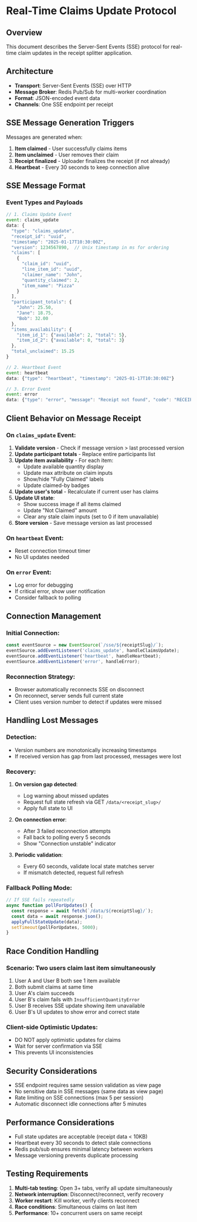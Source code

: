 # Real-Time Claims Update Protocol

## Overview
This document describes the Server-Sent Events (SSE) protocol for real-time claim updates in the receipt splitter application.

## Architecture
- **Transport**: Server-Sent Events (SSE) over HTTP
- **Message Broker**: Redis Pub/Sub for multi-worker coordination
- **Format**: JSON-encoded event data
- **Channels**: One SSE endpoint per receipt

## SSE Message Generation Triggers

Messages are generated when:
1. **Item claimed** - User successfully claims items
2. **Item unclaimed** - User removes their claim
3. **Receipt finalized** - Uploader finalizes the receipt (if not already)
4. **Heartbeat** - Every 30 seconds to keep connection alive

## SSE Message Format

### Event Types and Payloads

```javascript
// 1. Claims Update Event
event: claims_update
data: {
  "type": "claims_update",
  "receipt_id": "uuid",
  "timestamp": "2025-01-17T10:30:00Z",
  "version": 1234567890,  // Unix timestamp in ms for ordering
  "claims": [
    {
      "claim_id": "uuid",
      "line_item_id": "uuid", 
      "claimer_name": "John",
      "quantity_claimed": 2,
      "item_name": "Pizza"
    }
  ],
  "participant_totals": {
    "John": 25.50,
    "Jane": 18.75,
    "Bob": 32.00
  },
  "items_availability": {
    "item_id_1": {"available": 2, "total": 5},
    "item_id_2": {"available": 0, "total": 3}
  },
  "total_unclaimed": 15.25
}

// 2. Heartbeat Event
event: heartbeat
data: {"type": "heartbeat", "timestamp": "2025-01-17T10:30:00Z"}

// 3. Error Event
event: error
data: {"type": "error", "message": "Receipt not found", "code": "RECEIPT_404"}
```

## Client Behavior on Message Receipt

### On `claims_update` Event:
1. **Validate version** - Check if message version > last processed version
2. **Update participant totals** - Replace entire participants list
3. **Update item availability** - For each item:
   - Update available quantity display
   - Update max attribute on claim inputs
   - Show/hide "Fully Claimed" labels
   - Update claimed-by badges
4. **Update user's total** - Recalculate if current user has claims
5. **Update UI state**:
   - Show success image if all items claimed
   - Update "Not Claimed" amount
   - Clear any stale claim inputs (set to 0 if item unavailable)
6. **Store version** - Save message version as last processed

### On `heartbeat` Event:
- Reset connection timeout timer
- No UI updates needed

### On `error` Event:
- Log error for debugging
- If critical error, show user notification
- Consider fallback to polling

## Connection Management

### Initial Connection:
```javascript
const eventSource = new EventSource(`/sse/${receiptSlug}/`);
eventSource.addEventListener('claims_update', handleClaimsUpdate);
eventSource.addEventListener('heartbeat', handleHeartbeat);
eventSource.addEventListener('error', handleError);
```

### Reconnection Strategy:
- Browser automatically reconnects SSE on disconnect
- On reconnect, server sends full current state
- Client uses version number to detect if updates were missed

## Handling Lost Messages

### Detection:
- Version numbers are monotonically increasing timestamps
- If received version has gap from last processed, messages were lost

### Recovery:
1. **On version gap detected**:
   - Log warning about missed updates
   - Request full state refresh via GET `/data/<receipt_slug>/`
   - Apply full state to UI

2. **On connection error**:
   - After 3 failed reconnection attempts
   - Fall back to polling every 5 seconds
   - Show "Connection unstable" indicator

3. **Periodic validation**:
   - Every 60 seconds, validate local state matches server
   - If mismatch detected, request full refresh

### Fallback Polling Mode:
```javascript
// If SSE fails repeatedly
async function pollForUpdates() {
  const response = await fetch(`/data/${receiptSlug}/`);
  const data = await response.json();
  applyFullStateUpdate(data);
  setTimeout(pollForUpdates, 5000);
}
```

## Race Condition Handling

### Scenario: Two users claim last item simultaneously
1. User A and User B both see 1 item available
2. Both submit claims at same time
3. User A's claim succeeds
4. User B's claim fails with `InsufficientQuantityError`
5. User B receives SSE update showing item unavailable
6. User B's UI updates to show error and correct state

### Client-side Optimistic Updates:
- DO NOT apply optimistic updates for claims
- Wait for server confirmation via SSE
- This prevents UI inconsistencies

## Security Considerations

- SSE endpoint requires same session validation as view page
- No sensitive data in SSE messages (same data as view page)
- Rate limiting on SSE connections (max 5 per session)
- Automatic disconnect idle connections after 5 minutes

## Performance Considerations

- Full state updates are acceptable (receipt data < 10KB)
- Heartbeat every 30 seconds to detect stale connections
- Redis pub/sub ensures minimal latency between workers
- Message versioning prevents duplicate processing

## Testing Requirements

1. **Multi-tab testing**: Open 3+ tabs, verify all update simultaneously
2. **Network interruption**: Disconnect/reconnect, verify recovery
3. **Worker restart**: Kill worker, verify clients reconnect
4. **Race conditions**: Simultaneous claims on last item
5. **Performance**: 10+ concurrent users on same receipt